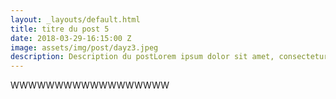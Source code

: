 ```yaml
---
layout: _layouts/default.html
title: titre du post 5
date: 2018-03-29-16:15:00 Z
image: assets/img/post/dayz3.jpeg
description: Description du postLorem ipsum dolor sit amet, consectetur adipiscing elit. Praesent cursus eros vehicula ex aliquam, eget tempor justo facilisis. Aliquam ac egestas purus, vitae aliquet ipsum. Fusce ipsum nisi, sodales sit amet sagittis eu, consequat venenatis nunc. Phasellus non neque ut felis viverra gravida. Proin aliquet arcu a tellus semper bibendum.
---
```

WWWWWWWWWWWWWWWWWW
